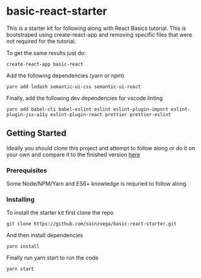# basic-react-starter
This is a starter kit for following along with React Basics tutorial. This is bootstraped using create-react-app and removing specific files that were not required for the tutorial.

To get the same results just do:

```
create-react-app basic-react
```

Add the following dependencies (yarn or npm)

```
yarn add lodash semantic-ui-css semantic-ui-react
```

Finally, add the following dev dependencies for vscode linting

```
yarn add babel-cli babel-eslint eslint eslint-plugin-import eslint-plugin-jsx-a11y eslint-plugin-react prettier prettier-eslint
```

## Getting Started
Ideally you should clone this project and attempt to follow along or do it on your own and compare it to the finished version [here](https://github.com/sainzvega/basic-react) 

### Prerequisites

Some Node/NPM/Yarn and ES6+ knowledge is requried to follow along.


### Installing

To install the starter kit first clone the repo

```
git clone https://github.com/sainzvega/basic-react-starter.git
```

And then install dependencies

```
yarn install
```

Finally run yarn start to run the code

```
yarn start
```